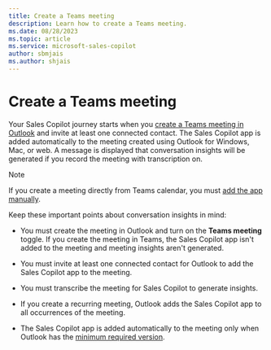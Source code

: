 ```yaml
---
title: Create a Teams meeting
description: Learn how to create a Teams meeting.
ms.date: 08/28/2023
ms.topic: article
ms.service: microsoft-sales-copilot
author: sbmjais
ms.author: shjais
---
```


# Create a Teams meeting

Your Sales Copilot journey starts when you [create a Teams meeting in Outlook](https://support.microsoft.com/office/schedule-a-teams-meeting-from-outlook-883cc15c-580f-441a-92ea-0992c00a9b0f) and invite at least one connected contact. The Sales Copilot app is added automatically to the meeting created using Outlook for Windows, Mac, or web. A message is displayed that conversation insights will be generated if you record the meeting with transcription on.

> [!NOTE]
> If you create a meeting directly from Teams calendar, you must [add the app manually](sales-copilot-faq.md#how-can-i-add-the-sales-copilot-app-manually-to-a-teams-meeting).

Keep these important points about conversation insights in mind:

- You must create the meeting in Outlook and turn on the **Teams meeting** toggle. If you create the meeting in Teams, the Sales Copilot app isn't added to the meeting and meeting insights aren't generated.

- You must invite at least one connected contact for Outlook to add the Sales Copilot app to the meeting.

- You must transcribe the meeting for Sales Copilot to generate insights.

- If you create a recurring meeting, Outlook adds the Sales Copilot app to all occurrences of the meeting.

- The Sales Copilot app is added automatically to the meeting only when Outlook has the [minimum required version](sales-copilot-faq.md#whats-the-minimum-version-of-outlook-required-for-the-sales-copilot-app-to-be-added-automatically-to-a-meeting).
